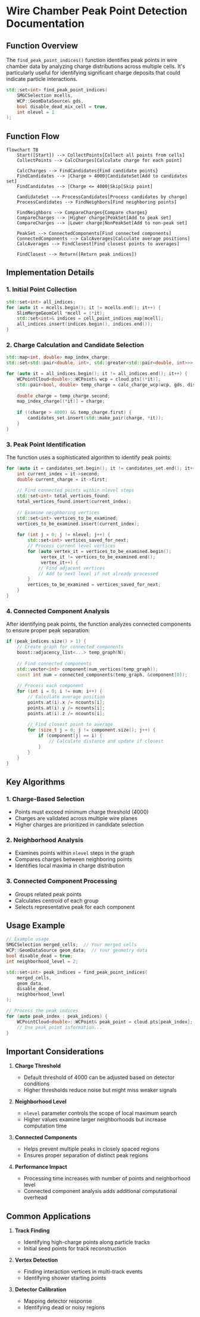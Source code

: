 # Wire Chamber Peak Point Detection Documentation

## Function Overview

The `find_peak_point_indices()` function identifies peak points in wire chamber data by analyzing charge distributions across multiple cells. It's particularly useful for identifying significant charge deposits that could indicate particle interactions.

```cpp
std::set<int> find_peak_point_indices(
    SMGCSelection mcells,
    WCP::GeomDataSource& gds,
    bool disable_dead_mix_cell = true,
    int nlevel = 1
);
```

## Function Flow

```mermaid
flowchart TB
    Start([Start]) --> CollectPoints[Collect all points from cells]
    CollectPoints --> CalcCharges[Calculate charge for each point]
    
    CalcCharges --> FindCandidates{Find candidate points}
    FindCandidates --> |Charge > 4000|CandidateSet[Add to candidates set]
    FindCandidates --> |Charge <= 4000|Skip[Skip point]
    
    CandidateSet --> ProcessCandidates[Process candidates by charge]
    ProcessCandidates --> FindNeighbors[Find neighboring points]
    
    FindNeighbors --> CompareCharges{Compare charges}
    CompareCharges --> |Higher charge|PeakSet[Add to peak set]
    CompareCharges --> |Lower charge|NonPeakSet[Add to non-peak set]
    
    PeakSet --> ConnectedComponents[Find connected components]
    ConnectedComponents --> CalcAverages[Calculate average positions]
    CalcAverages --> FindClosest[Find closest points to averages]
    
    FindClosest --> Return([Return peak indices])
```

## Implementation Details

### 1. Initial Point Collection
```cpp
std::set<int> all_indices;
for (auto it = mcells.begin(); it != mcells.end(); it++) {
    SlimMergeGeomCell *mcell = (*it);
    std::set<int>& indices = cell_point_indices_map[mcell];
    all_indices.insert(indices.begin(), indices.end());
}
```

### 2. Charge Calculation and Candidate Selection
```cpp
std::map<int, double> map_index_charge;
std::set<std::pair<double, int>, std::greater<std::pair<double, int>>> candidates_set;

for (auto it = all_indices.begin(); it != all_indices.end(); it++) {
    WCPointCloud<double>::WCPoint& wcp = cloud.pts[(*it)];
    std::pair<bool, double> temp_charge = calc_charge_wcp(wcp, gds, disable_dead_mix_cell);
    
    double charge = temp_charge.second;
    map_index_charge[(*it)] = charge;
    
    if ((charge > 4000) && temp_charge.first) {
        candidates_set.insert(std::make_pair(charge, *it));
    }
}
```

### 3. Peak Point Identification

The function uses a sophisticated algorithm to identify peak points:

```cpp
for (auto it = candidates_set.begin(); it != candidates_set.end(); it++) {
    int current_index = it->second;
    double current_charge = it->first;
    
    // Find connected points within nlevel steps
    std::set<int> total_vertices_found;
    total_vertices_found.insert(current_index);
    
    // Examine neighboring vertices
    std::set<int> vertices_to_be_examined;
    vertices_to_be_examined.insert(current_index);
    
    for (int j = 0; j != nlevel; j++) {
        std::set<int> vertices_saved_for_next;
        // Process current level vertices
        for (auto vertex_it = vertices_to_be_examined.begin(); 
             vertex_it != vertices_to_be_examined.end(); 
             vertex_it++) {
            // Find adjacent vertices
            // Add to next level if not already processed
        }
        vertices_to_be_examined = vertices_saved_for_next;
    }
}
```

### 4. Connected Component Analysis

After identifying peak points, the function analyzes connected components to ensure proper peak separation:

```cpp
if (peak_indices.size() > 1) {
    // Create graph for connected components
    boost::adjacency_list<...> temp_graph(N);
    
    // Find connected components
    std::vector<int> component(num_vertices(temp_graph));
    const int num = connected_components(temp_graph, &component[0]);
    
    // Process each component
    for (int i = 0; i != num; i++) {
        // Calculate average position
        points.at(i).x /= ncounts[i];
        points.at(i).y /= ncounts[i];
        points.at(i).z /= ncounts[i];
        
        // Find closest point to average
        for (size_t j = 0; j != component.size(); j++) {
            if (component[j] == i) {
                // Calculate distance and update if closest
            }
        }
    }
}
```

## Key Algorithms

### 1. Charge-Based Selection
- Points must exceed minimum charge threshold (4000)
- Charges are validated across multiple wire planes
- Higher charges are prioritized in candidate selection

### 2. Neighborhood Analysis
- Examines points within `nlevel` steps in the graph
- Compares charges between neighboring points
- Identifies local maxima in charge distribution

### 3. Connected Component Processing
- Groups related peak points
- Calculates centroid of each group
- Selects representative peak for each component

## Usage Example

```cpp
// Example usage
SMGCSelection merged_cells;  // Your merged cells
WCP::GeomDataSource geom_data;  // Your geometry data
bool disable_dead = true;
int neighborhood_level = 2;

std::set<int> peak_indices = find_peak_point_indices(
    merged_cells,
    geom_data,
    disable_dead,
    neighborhood_level
);

// Process the peak indices
for (auto peak_index : peak_indices) {
    WCPointCloud<double>::WCPoint& peak_point = cloud.pts[peak_index];
    // Use peak point information...
}
```

## Important Considerations

1. **Charge Threshold**
   - Default threshold of 4000 can be adjusted based on detector conditions
   - Higher thresholds reduce noise but might miss weaker signals

2. **Neighborhood Level**
   - `nlevel` parameter controls the scope of local maximum search
   - Higher values examine larger neighborhoods but increase computation time

3. **Connected Components**
   - Helps prevent multiple peaks in closely spaced regions
   - Ensures proper separation of distinct peak regions

4. **Performance Impact**
   - Processing time increases with number of points and neighborhood level
   - Connected component analysis adds additional computational overhead

## Common Applications

1. **Track Finding**
   - Identifying high-charge points along particle tracks
   - Initial seed points for track reconstruction

2. **Vertex Detection**
   - Finding interaction vertices in multi-track events
   - Identifying shower starting points

3. **Detector Calibration**
   - Mapping detector response
   - Identifying dead or noisy regions